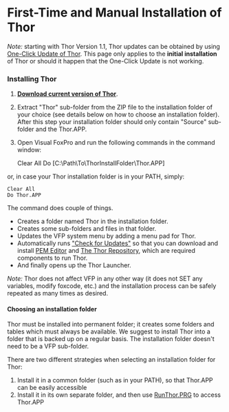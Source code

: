 ﻿First-Time and Manual Installation of Thor
===

*Note:* starting with Thor Version 1.1, Thor updates can be obtained by using [One-Click Update of Thor](Thor_one-click_update.md). This page only applies to the **initial installation** of Thor or should it happen that the One-Click Update is not working.

### **Installing Thor**

1. [**Download current version of Thor**](https://github.com/VFPX/Thor/archive/master.zip).
2. Extract "Thor" sub-folder from the ZIP file to the installation folder of your choice (see details below on how to choose an installation folder). After this step your installation folder should only contain "Source" sub-folder and the Thor.APP.
3. Open Visual FoxPro and run the following commands in the command window:  


    Clear All
    Do [C:\Path\To\ThorInstallFolder\Thor.APP]

or, in case your Thor installation folder is in your PATH, simply:


    Clear All
    Do Thor.APP

The command does couple of things.

*   Creates a folder named Thor in the installation folder.
*   Creates some sub-folders and files in that folder.
*   Updates the VFP system menu by adding a menu pad for Thor.
*   Automatically runs ["Check for Updates"](Thor_one-click_update.md) so that you can download and install [PEM Editor](https://github.com/VFPX/PEMEditor) and [The Thor Repository](Thor_repository.md), which are required components to run Thor.
*   And finally opens up the Thor Launcher.

*Note:* Thor does not affect VFP in any other way (it does not SET any variables, modify foxcode, etc.) and the installation process can be safely repeated as many times as desired.

#### Choosing an installation folder

Thor must be installed into permanent folder; it creates some folders and tables which must always be available. We suggest to install Thor into a folder that is backed up on a regular basis. The installation folder doesn't need to be a VFP sub-folder. 

There are two different strategies when selecting an installation folder for Thor:

1.  Install it in a common folder (such as in your PATH), so that Thor.APP can be easily accessible
2.  Install it in its own separate folder, and then use [RunThor.PRG](Thor_running.md) to access Thor.APP
